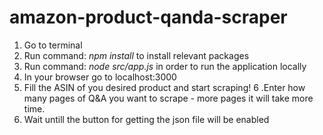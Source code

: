# amazon-product-qanda-scraper

1. Go to terminal
2. Run command: *npm install* to install relevant packages
3. Run command: *node src/app.js* in order to run the application locally
4. In your browser go to localhost:3000
5. Fill the ASIN of you desired product and start scraping!
6 .Enter how many pages of Q&A you want to scrape - more pages it will take more time.
7. Wait untill the button for getting the json file will be enabled
